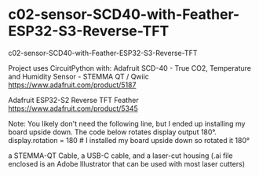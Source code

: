 # c02-sensor-SCD40-with-Feather-ESP32-S3-Reverse-TFT
c02-sensor-SCD40-with-Feather-ESP32-S3-Reverse-TFT

Project uses CircuitPython with:
Adafruit SCD-40 - True CO2, Temperature and Humidity Sensor - STEMMA QT / Qwiic
https://www.adafruit.com/product/5187

Adafruit ESP32-S2 Reverse TFT Feather
https://www.adafruit.com/product/5345

Note: You likely don't need the following line, but I ended up installing my board upside down. The code below rotates display output 180°.
display.rotation = 180 # I installed my board upside down so rotated it 180°

a STEMMA-QT Cable, a USB-C cable, and a laser-cut housing (.ai file enclosed is an Adobe Illustrator that can be used with most laser cutters) 
